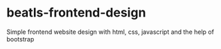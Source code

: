 # beatls-frontend-design
Simple frontend website design with html, css, javascript and the help of bootstrap
